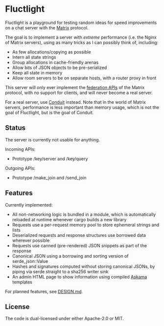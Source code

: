 # Fluctlight

Fluctlight is a playground for testing random ideas for speed improvements on a
chat server with the [Matrix](https://matrix.org) protocol.

The goal is to implement a server with _extreme_ performance (i.e. the Nginx of
Matrix servers), using as many tricks as I can possibly think of, including:
* As few allocations/copying as possible
* Intern all state strings
* Group allocations in cache-friendly arenas
* Allow bits of JSON objects to be pre-serialized
* Keep all state in memory
* Allow room servers to be on separate hosts, with a router proxy in front

This server will only ever implement the [federation APIs] of the Matrix
protocol, with no support for clients, and will never become a real server.

[federation APIs]: https://spec.matrix.org/latest/server-server-api/

For a real server, use [Conduit] instead. Note that in the world of Matrix
servers, performance is less important than memory usage, which is not the goal
of Fluctlight, but is the goal of Conduit.

[Conduit]: https://gitlab.com/famedly/conduit

## Status

The server is currently not usable for anything.

Incoming APIs:
* Prototype /key/server and /key/query

Outgoing APIs:
* Prototype /make_join and /send_join

## Features

Currently implemented:
* All non-networking logic is bundled in a module, which is automatically
  reloaded at runtime whenever cargo builds a new library
* Requests use a per-request memory pool to store ephemeral strings and lists
* Deserialized requests and response structures use borrowed data wherever
  possible
* Requests use canned (pre-rendered) JSON snippets as part of the response
* Canonical JSON using a borrowing and sorting version of serde_json::Value
* Hashes and signatures computed without storing canonical JSONs, by piping via
  serde straight to a sha256 writer sink
* An admin HTML page to show information using compiled [Askama] templates

For planned features, see [DESIGN.md](./DESIGN.md).

[Askama]: https://lib.rs/crates/askama

## License

The code is dual-licensed under either Apache-2.0 or MIT.
